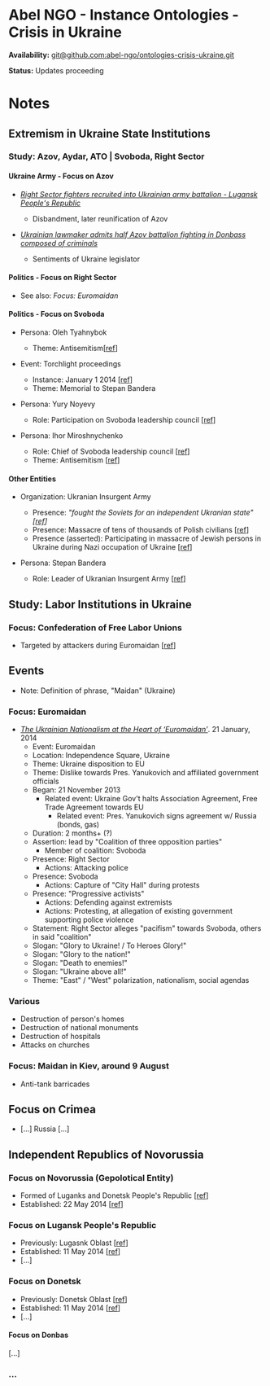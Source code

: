 Abel NGO - Instance Ontologies - Crisis in Ukraine
==================================================

**Availability:** [git@github.com:abel-ngo/ontologies-crisis-ukraine.git](https://github.com/abel-ngo/ontologies-crisis-ukraine)

**Status:** Updates proceeding

# Notes

## Extremism in Ukraine State Institutions

### Study: Azov, Aydar, ATO  | Svoboda, Right Sector

#### Ukraine Army - Focus on Azov

* _[Right Sector fighters recruited into Ukrainian army battalion - Lugansk People's Republic](http://voiceofrussia.com/news/2014_06_28/Right-Sector-fighters-recruited-into-Ukrainian-army-battalion-Lugansk-Peoples-Republic-6642/)_
    * Disbandment, later reunification of Azov

* _[Ukrainian lawmaker admits half Azov battalion fighting in Donbass composed of criminals](http://voiceofrussia.com/news/2014_06_24/Ukrainian-lawmaker-admits-half-Azov-battalion-fighting-in-Donbass-composed-of-criminals-3274/)_
    * Sentiments of Ukraine legislator


#### Politics - Focus on Right Sector

* See also: _Focus: Euromaidan_


#### Politics - Focus on Svoboda

* Persona: Oleh Tyahnybok
    * Theme: Antisemitism[[ref][report_euromaidan]]

* Event: Torchlight proceedings
    * Instance: January 1 2014 [[ref][report_euromaidan]]
    * Theme: Memorial to Stepan Bandera

* Persona: Yury Noyevy
    * Role: Participation on Svoboda leadership council [[ref][report_euromaidan]]

* Persona: Ihor Miroshnychenko
    * Role: Chief of Svoboda leadership council [[ref][report_euromaidan]]
    * Theme: Antisemitism [[ref][report_euromaidan]]

#### Other Entities

* Organization: Ukranian Insurgent Army
    * Presence: _"fought the Soviets for an independent Ukranian state" [[ref][report_euromaidan]]_
    * Presence: Massacre of tens of thousands of Polish civilians [[ref][report_euromaidan]]
    * Presence (asserted): Participating in massacre of Jewish persons in Ukraine during Nazi occupation of Ukraine [[ref][report_euromaidan]]

* Persona: Stepan Bandera
    * Role: Leader of Ukranian Insurgent Army [[ref][report_euromaidan]]


## Study: Labor Institutions in Ukraine

### Focus: Confederation of Free Labor Unions

* Targeted by attackers during Euromaidan  [[ref][report_euromaidan]]

## Events

* Note: Definition of phrase, "Maidan" (Ukraine)

### Focus: Euromaidan

* _[The Ukrainian Nationalism at the Heart of ‘Euromaidan’][report_euromaidan]_. 21 January, 2014
    * Event: Euromaidan
    * Location: Independence Square, Ukraine
    * Theme: Ukraine disposition to EU
    * Theme: Dislike towards Pres. Yanukovich and affiliated government officials
    * Began: 21 November 2013
        * Related event: Ukraine Gov't halts Association Agreement, Free Trade Agreement towards EU
            * Related event: Pres. Yanukovich signs agreement w/ Russia (bonds, gas)
    * Duration: 2 months+ (?)
    * Assertion: lead by "Coalition of three opposition parties"
        * Member of coalition: Svoboda
    * Presence: Right Sector
        * Actions: Attacking police
    * Presence: Svoboda
        * Actions: Capture of "City Hall" during protests
    * Presence: "Progressive activists"
        * Actions: Defending against extremists
        * Actions: Protesting, at allegation of existing government supporting police violence
    * Statement: Right Sector alleges "pacifism" towards Svoboda, others in said "coalition"
    * Slogan: "Glory to Ukraine! / To Heroes Glory!"
    * Slogan: "Glory to the nation!"
    * Slogan: "Death to enemies!"
    * Slogan: "Ukraine above all!"
    * Theme: "East" / "West" polarization, nationalism, social agendas


### Various

* Destruction of person's homes
* Destruction of national monuments
* Destruction of hospitals
* Attacks on churches

### Focus: Maidan in Kiev, around 9 August

* Anti-tank barricades

## Focus on Crimea

* [...] Russia [...]

## Independent Republics of Novorussia

### Focus on Novorussia (Gepolotical Entity)

* Formed of Luganks and Donetsk People's Republic [[ref][novowp]]
* Established: 22 May 2014 [[ref][novowp]]

### Focus on Lugansk People's Republic

* Previously: Lugasnk Oblast [[ref][refnd2014]]
* Established: 11 May 2014 [[ref][refnd2014]]
* [...]

### Focus on Donetsk

* Previously: Donetsk Oblast [[ref][refnd2014]]
* Established: 11 May 2014 [[ref][refnd2014]]
* [...]

#### Focus on Donbas

[...]


### ...

[report_euromaidan]: http://www.thenation.com/article/178013/ukrainian-nationalism-heart-euromaidan
[refnd2014]: http://en.wikipedia.org.advanc.io/wiki/Donetsk_and_Luhansk_status_referendums,_2014
[novowp]: http://en.wikipedia.org.advanc.io/wiki/Novorussia
